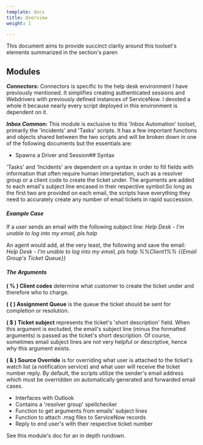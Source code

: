 ```yaml
---
template: docs
title: Overview
weight: 1

---
```

This document aims to provide succinct clarity around this toolset's elements summarized in the section's paren

## Modules

**_Connectors:_** Connectors is specific to the help desk environment I have previously mentioned. It simplifies creating authenticated sessions and Webdrivers with previously defined instances of ServiceNow. I devoted a whole it because nearly every script deployed in this environment is dependent on it.

**_Inbox Common:_** This module is exclusive to this 'Inbox Automation' toolset, primarily the 'Incidents' and 'Tasks' scripts. It has a few important functions and objects shared between the two scripts and will be broken down in one of the following documents but the essentials are:

* Spawns a Driver and Session## Syntax

'Tasks' and 'Incidents' are dependent on a syntax in order to fill fields with information that often require human interpretation, such as a resolver group or a client code to create the ticket under. The arguments are added to each email's subject line encased in their respective symbol:So long as the first two are provided on each email, the scripts have everything they need to accurately create any number of email tickets in rapid succession.

#### **_Example Case_**

If a user sends an email with the following subject line:
_Help Desk - I'm unable to log into my email, pls halp_

An agent would add, at the very least, the following and save the email:
_Help Desk - I'm unable to log into my email, pls halp %%Client1%% {{Email Group's Ticket Queue}}_

#### **_The Arguments_**

**( % ) Client codes** determine what customer to create the ticket under and therefore who to charge.

**( { ) Assignment Queue** is the queue the ticket should be sent for completion or resolution.

**( $ ) Ticket subject** represents the ticket's 'short description' field. When this argument is excluded, the email's subject line (minus the formatted arguments) is passed as the ticket's short description. Of course, sometimes email subject lines are not very helpful or descriptive, hence why this argument exists.

**( & ) Source Override** is for overriding what user is attached to the ticket's watch list (a notification service) and what user will receive the ticket number reply. By default, the scripts utilize the sender's email address which must be overridden on automatically generated and forwarded email cases.

* Interfaces with Outlook
* Contains a 'resolver group' spellchecker
* Function to get arguments from emails' subject lines
* Function to attach .msg files to ServiceNow records
* Reply to end user's with their respective ticket number

See this module's doc for an in depth rundown.